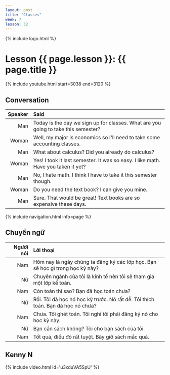 ```yaml
---
layout: post
title: "Classes"
week: 7
lesson: 32
---
```


{% include logo.html %}
  
# Lesson {{ page.lesson }}: {{ page.title }}

{% include youtube.html start=3038 end=3120 %}

## Conversation

Speaker | Said
---: | :---
Man | Today is the day we sign up for classes. What are you going to take this semester?
Woman | Well, my major is economics so I'll need to take some accounting classes.
Man | What about calculus? Did you already do calculus?
Woman | Yes! I took it last semester. It was so easy. I like math. Have you taken it yet?
Man | No, I hate math. I think I have to take it this semester though.
Woman | Do you need the text book? I can give you mine.
Man | Sure. That would be great! Text books are so expensive these days.

{% include navigation.html info=page %}

## Chuyển ngữ

Người nói | Lời thoại
---: | :---
Nam | Hôm nay là ngày chúng ta đăng ký các lớp học. Bạn sẽ học gì trong học kỳ này?
Nữ | Chuyên ngành của tôi là kinh tế nên tôi sẽ tham gia một lớp kế toán.
Nam | Còn toán thì sao? Bạn đã học toán chưa?
Nữ | Rồi. Tôi đã học nó học kỳ trước. Nó rất dễ. Tôi thích toán. Bạn đã học nó chưa?
Nam | Chưa. Tôi ghét toán. Tôi nghĩ tôi phải đăng ký nó cho học kỳ này.
Nữ | Bạn cần sách không? Tôi cho bạn sách của tôi.
Nam | Tốt quá, điều đó rất tuyệt. Bây giờ sách mắc quá.

## Kenny N

{% include video.html id='u3xduVA5SpU' %}
